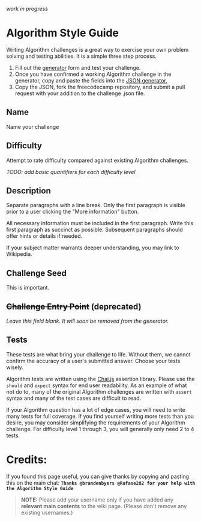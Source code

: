 _work in progress_

# Algorithm Style Guide
Writing Algorithm challenges is a great way to exercise your own problem solving and testing abilities. It is a simple three step process.
1. Fill out the [generator](http://www.freecodecamp.com/algorithm-challenge-generator) form and test your challenge.
2. Once you have confirmed a working Algorithm challenge in the generator, copy and paste the fields into the [JSON generator.](http://www.freecodecamp.com/algorithm-json-generator)
3. Copy the JSON, fork the freecodecamp repository, and submit a pull request with your addition to the challenge .json file.

## Name
Name your challenge

## Difficulty
Attempt to rate difficulty compared against existing Algorithm challenges.

_TODO: add basic quantifiers for each difficulty level_

## Description
Separate paragraphs with a line break. Only the first paragraph is visible prior to a user clicking the "More information" button.

All necessary information must be included in the first paragraph. Write this first paragraph as succinct as possible. Subsequent paragraphs should offer hints or details if needed.

If your subject matter warrants deeper understanding, you may link to Wikipedia.

## Challenge Seed
This is important.

## ~~Challenge Entry Point~~ (deprecated)
_Leave this field blank. It will soon be removed from the generator._

## Tests
These tests are what bring your challenge to life. Without them, we cannot confirm the accuracy of a user's submitted answer. Choose your tests wisely.

Algorithm tests are written using the [Chai.js](http://chaijs.com/) assertion library. Please use the `should` and `expect` syntax for end user readability. As an example of what not do to, many of the original Algorithm challenges are written with `assert` syntax and many of the test cases are difficult to read.

If your Algorithm question has a lot of edge cases, you will need to write many tests for full coverage. If you find yourself writing more tests than you desire, you may consider simplifying the requirements of your Algorithm challenge. For difficulty level 1 through 3, you will generally only need 2 to 4 tests.

# Credits:
If you found this page useful, you can give thanks by copying and pasting this on the main chat: **`Thanks @brandenbyers @Rafase282 for your help with the Algorithm Style Guide`**

> **NOTE:** Please add your username only if you have added any **relevant main contents** to the wiki page. (Please don't remove any existing usernames.)